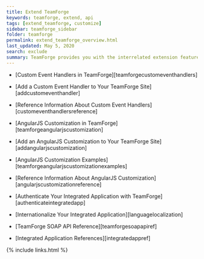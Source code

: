 ```yaml
---
title: Extend TeamForge
keywords: teamforge, extend, api
tags: [extend_teamforge, customize]
sidebar: teamforge_sidebar
folder: teamforge
permalink: extend_teamforge_overview.html
last_updated: May 5, 2020
search: exclude
summary: TeamForge provides you with the interrelated extension features to suit your organization's specific needs.
---
```


* [Custom Event Handlers in TeamForge][teamforgecustomeventhandlers]

* [Add a Custom Event Handler to Your TeamForge Site][addcustomeventhandler]

* [Reference Information About Custom Event Handlers][customeventhandlersreference]

* [AngularJS Customization in TeamForge][teamforgeangularjscustomization]

* [Add an AngularJS Customization to Your TeamForge Site][addangularjscustomization]

* [AngularJS Customization Examples][teamforgeangularjscustomizationexamples]

* [Reference Information About AngularJS Customization][angularjscustomizationreference]

* [Authenticate Your Integrated Application with TeamForge][authenticateintegratedapp]

* [Internationalize Your Integrated Application][languagelocalization]

* [TeamForge SOAP API Reference][teamforgesoapapiref]

* [Integrated Application References][integratedappref]

{% include links.html %}
